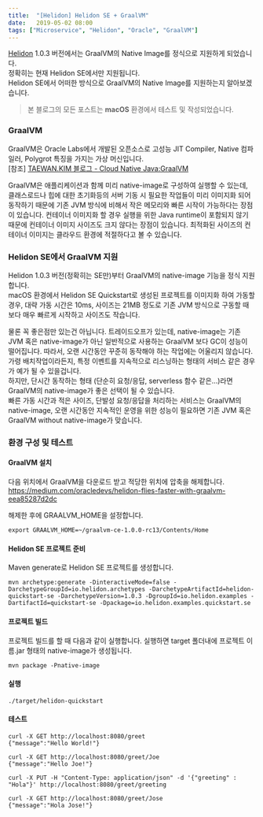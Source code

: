 ```yaml
---
title:  "[Helidon] Helidon SE + GraalVM"
date:   2019-05-02 08:00
tags: ["Microservice", "Helidon", "Oracle", "GraalVM"]
---
```


[Helidon](https://helidon.io) 1.0.3 버전에서는 GraalVM의 Native Image를 정식으로 지원하게 되었습니다.  
정확히는 현재 Helidon SE에서만 지원됩니다.  
Helidon SE에서 어떠한 방식으로 GraalVM의 Native Image를 지원하는지 알아보겠습니다.

> 본 블로그의 모든 포스트는 **macOS** 환경에서 테스트 및 작성되었습니다.  

### GraalVM

GraalVM은 Oracle Labs에서 개발된 오픈소스로 고성능 JIT Compiler, Native 컴파일러, Polygrot 특징을 가지는 가상 머신입니다.  
[참조] [TAEWAN.KIM 블로그 - Cloud Native Java:GraalVM](http://taewan.kim/post/graalvm_seminar/)

GraalVM은 애플리케이션과 함께 미리 native-image로 구성하여 실행할 수 있는데, 클래스로드나 힙에 대한 초기화등의 서버 기동 시 필요한 작업들이 미리 이미지화 되어 동작하기 때문에 기존 JVM 방식에 비해서 작은 메모리와 빠른 시작이 가능하다는 장점이 있습니다. 컨테이너 이미지화 할 경우 실행을 위한 Java runtime이 포함되지 않기 때문에 컨테이너 이미지 사이즈도 크지 않다는 장점이 있습니다. 최적화된 사이즈의 컨테이너 이미지는 클라우드 환경에 적절하다고 볼 수 있습니다.

### Helidon SE에서 GraalVM 지원

Helidon 1.0.3 버전(정확히는 SE만)부터 GraalVM의 native-image 기능을 정식 지원합니다.  
macOS 환경에서 Helidon SE Quickstart로 생성된 프로젝트를 이미지화 하여 가동할 경우, 대략 가동 시간은 10ms, 사이즈는 21MB 정도로 기존 JVM 방식으로 구동할 때 보다 매우 빠르게 시작하고 사이즈도 작습니다.

물론 꼭 좋은점만 있는건 아닙니다. 트레이드오프가 있는데, native-image는 기존 JVM 혹은 native-image가 아닌 일반적으로 사용하는 GraalVM 보다 GC이 성능이 떨어집니다. 따라서, 오랜 시간동안 꾸준히 동작해야 하는 작업에는 어울리지 않습니다. 가령 배치작업이라든지, 특정 이벤트를 지속적으로 리스닝하는 형태의 서비스 같은 경우가 예가 될 수 있을겁니다.  
하지만, 단시간 동작하는 형태 (단순히 요청/응답, serverless 함수 같은...)라면 GraalVM의 native-image가 좋은 선택이 될 수 있습니다.  
빠른 가동 시간과 적은 사이즈, 단발성 요청/응답을 처리하는 서비스는 GraalVM의 native-image, 오랜 시간동안 지속적인 운영을 위한 성능이 필요하면 기존 JVM 혹은 GraalVM without native-image가 맞습니다.

### 환경 구성 및 테스트

#### GraalVM 설치
다음 위치에서 GraalVM을 다운로드 받고 적당한 위치에 압축을 해제합니다.
https://medium.com/oracledevs/helidon-flies-faster-with-graalvm-eea85287d2dc

해제한 후에 GRAALVM_HOME을 설정합니다.
```
export GRAALVM_HOME=~/graalvm-ce-1.0.0-rc13/Contents/Home
```

#### Helidon SE 프로젝트 준비

Maven generate로 Helidon SE 프로젝트를 생성합니다.
```
mvn archetype:generate -DinteractiveMode=false -DarchetypeGroupId=io.helidon.archetypes -DarchetypeArtifactId=helidon-quickstart-se -DarchetypeVersion=1.0.3 -DgroupId=io.helidon.examples -DartifactId=quickstart-se -Dpackage=io.helidon.examples.quickstart.se
```

#### 프로젝트 빌드
프로젝트 빌드를 할 때 다음과 같이 실행합니다. 실행하면 target 폴더내에 프로젝트 이름.jar 형태의 native-image가 생성됩니다.
```
mvn package -Pnative-image
```

#### 실행
```
./target/helidon-quickstart
```

#### 테스트
```
curl -X GET http://localhost:8080/greet
{"message":"Hello World!"}

curl -X GET http://localhost:8080/greet/Joe
{"message":"Hello Joe!"}

curl -X PUT -H "Content-Type: application/json" -d '{"greeting" : "Hola"}' http://localhost:8080/greet/greeting

curl -X GET http://localhost:8080/greet/Jose
{"message":"Hola Jose!"}
```